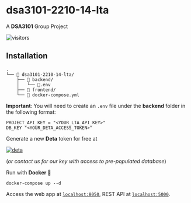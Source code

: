 # dsa3101-2210-14-lta
A **DSA3101** Group Project 

![visitors](https://visitor-badge.laobi.icu/badge?page_id=hewliyang.dsa3101-2210-14-lta)

## Installation

```
.
└── 📁 dsa3101-2210-14-lta/
    ├── 📁 backend/
    │   └── 📄.env
    ├── 📁 frontend/
    └── 📄 docker-compose.yml
```

**Important**: You will need to create an `.env` file under the **backend** folder in the following format:
```
PROJECT_API_KEY = "<YOUR_LTA_API_KEY>"
DB_KEY "<YOUR_DETA_ACCESS_TOKEN>"
```
Generate a new **Deta** token for free at  

[![deta](https://www.deta.sh/dist/images/deta_logo.svg)](https://www.deta.sh/)

(_or contact us for our key with access to pre-populated database_)

Run with **Docker** 🐳
```
docker-compose up --d
```

Access the web app at [`localhost:8050`](127.0.0.1:8050), REST API at [`localhost:5000`](127.0.0.1:5000).
